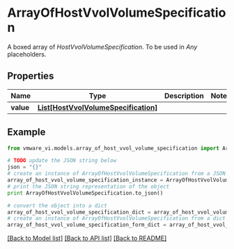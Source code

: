 # ArrayOfHostVvolVolumeSpecification

A boxed array of *HostVvolVolumeSpecification*. To be used in *Any* placeholders. 

## Properties
Name | Type | Description | Notes
------------ | ------------- | ------------- | -------------
**value** | [**List[HostVvolVolumeSpecification]**](HostVvolVolumeSpecification.md) |  | 

## Example

```python
from vmware_vi.models.array_of_host_vvol_volume_specification import ArrayOfHostVvolVolumeSpecification

# TODO update the JSON string below
json = "{}"
# create an instance of ArrayOfHostVvolVolumeSpecification from a JSON string
array_of_host_vvol_volume_specification_instance = ArrayOfHostVvolVolumeSpecification.from_json(json)
# print the JSON string representation of the object
print ArrayOfHostVvolVolumeSpecification.to_json()

# convert the object into a dict
array_of_host_vvol_volume_specification_dict = array_of_host_vvol_volume_specification_instance.to_dict()
# create an instance of ArrayOfHostVvolVolumeSpecification from a dict
array_of_host_vvol_volume_specification_form_dict = array_of_host_vvol_volume_specification.from_dict(array_of_host_vvol_volume_specification_dict)
```
[[Back to Model list]](../README.md#documentation-for-models) [[Back to API list]](../README.md#documentation-for-api-endpoints) [[Back to README]](../README.md)



